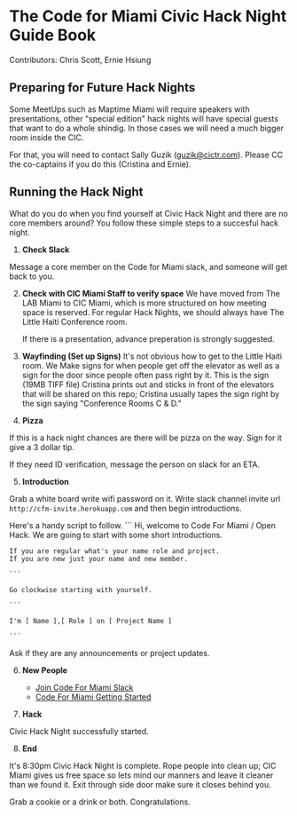 # The Code for Miami Civic Hack Night Guide Book

Contributors: Chris Scott, Ernie Hsiung

## Preparing for Future Hack Nights

Some MeetUps such as Maptime Miami will require speakers with presentations, 
other "special edition" hack nights will have special guests that want to
do a whole shindig. In those cases we will need a much bigger room inside the
CIC. 

For that, you will need to contact Sally Guzik (guzik@cictr.com). Please 
CC the co-captains if you do this (Cristina and Ernie).


## Running the Hack Night

What do you do when you find yourself at Civic Hack Night and there are no 
core members around? You follow these simple steps to a succesful hack night.

1. **Check Slack**

  Message a core member on the Code for Miami slack, and someone will get back to you. 

2. **Check with CIC Miami Staff to verify space**
   We have moved from The LAB Miami to CIC Miami, which is more structured 
   on how meeting space is reserved. For regular Hack Nights, we should 
   always have The Little Haiti Conference room.
   
   If there is a presentation, advance preperation is strongly suggested. 

3. **Wayfinding (Set up Signs)**
   It's not obvious how to get to the Little Haiti room. We Make signs for 
   when people get off the elevator as well as a sign for the door 
   since people often pass right by it. This is the sign (19MB TIFF file) 
   Cristina prints out and sticks in front of the elevators that will be
   shared on this repo; Cristina usually tapes the sign right by the sign
   saying "Conference Rooms C & D."
   
4. **Pizza**
  
  If this is a hack night chances are there will be pizza on the way.
  Sign for it give a 3 dollar tip.

  If they need ID verification, message the person on slack for an ETA. 
  
5. **Introduction**

  Grab a white board write wifi password on it. 
  Write slack channel invite url `http://cfm-invite.herokuapp.com`
  and then begin introductions.
  
  Here's a handy script to follow.
    ```
    Hi, welcome to Code For Miami / Open Hack. We are going to start with some short introductions.
    
    If you are regular what's your name role and project. 
    If you are new just your name and new member.
    
    ```
    
    Go clockwise starting with yourself.
    
    ```
    
    I'm [ Name ],[ Role ] on [ Project Name ]
    
    ```

  Ask if they are any announcements or project updates.

6. **New People**
      - [Join Code For Miami Slack](cfm-inviter.herokuapp.com)
      - [Code For Miami Getting Started](http://codefor.miami/get-started-with-civic-hacking) 

7. **Hack**
  
  Civic Hack Night successfully started.

8. **End**

  It's 8:30pm Civic Hack Night is complete.
  Rope people into clean up; CIC Miami gives us free space 
  so lets mind our manners and leave it cleaner than we found it.
  Exit through side door make sure it closes behind you.
  
  Grab a cookie or a drink or both. Congratulations.
